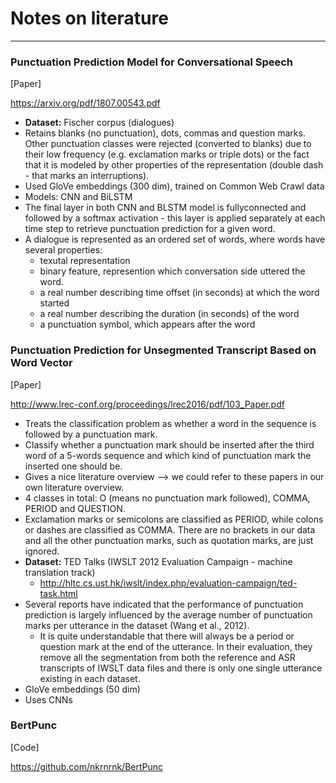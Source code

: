 # Notes on literature
---

### Punctuation Prediction Model for Conversational Speech
[Paper]

https://arxiv.org/pdf/1807.00543.pdf
 - **Dataset:** Fischer corpus (dialogues)
 - Retains blanks (no punctuation), dots, commas and question marks. Other punctuation classes were rejected (converted to blanks) due to their low frequency (e.g. exclamation marks or triple dots) or the fact that it is modeled by other properties of the representation (double dash - that marks an interruptions).
 - Used GloVe embeddings (300 dim), trained on Common Web Crawl data
 - Models: CNN and BiLSTM
 - The final layer in both CNN and BLSTM model is fullyconnected and followed by a softmax activation - this layer is
applied separately at each time step to retrieve punctuation prediction for a given word.
 - A dialogue is represented as an ordered set of words, where words have several properties:
    - texutal representation
    - binary feature, represention which conversation side uttered the word.
    - a real number describing time offset (in seconds) at which the word started
    - a real number describing the duration (in seconds) of the word
    - a punctuation symbol, which appears after the word

### Punctuation Prediction for Unsegmented Transcript Based on Word Vector
[Paper]

http://www.lrec-conf.org/proceedings/lrec2016/pdf/103_Paper.pdf
- Treats the classification problem as whether a word in the sequence is followed by a punctuation mark.
- Classify whether a punctuation mark should be inserted after the third word of a 5-words sequence and which kind of punctuation mark the inserted one should be.
- Gives a nice literature overview --> we could refer to these papers in our own literature overview.
- 4 classes in total: O (means no punctuation mark followed), COMMA, PERIOD and QUESTION.
- Exclamation marks or semicolons are classified as PERIOD, while colons or dashes are classified as COMMA. There are no brackets in our data and all the other punctuation marks, such as quotation marks, are just ignored.
- **Dataset:** TED Talks (IWSLT 2012 Evaluation Campaign - machine translation track) 
    - http://hltc.cs.ust.hk/iwslt/index.php/evaluation-campaign/ted-task.html
- Several reports have indicated that the performance of punctuation prediction is largely influenced by the average number of punctuation marks per utterance in the dataset (Wang et al., 2012).
    - It is quite understandable that there
      will always be a period or question mark at the end of the
      utterance. In their evaluation, they remove all the segmentation from both the reference and ASR transcripts of IWSLT data files and there is only one single utterance existing in each dataset.
- GloVe embeddings (50 dim)
- Uses CNNs

### BertPunc
[Code]

https://github.com/nkrnrnk/BertPunc

